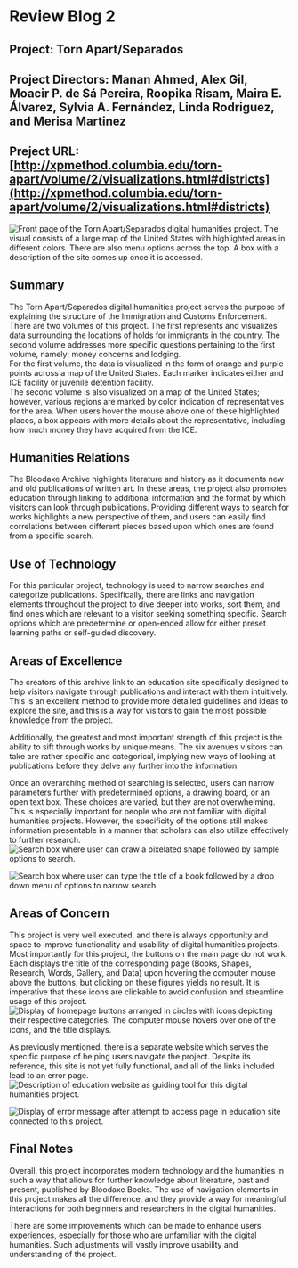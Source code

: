 # **Review Blog 2**

## **Project:** Torn Apart/Separados
## **Project Directors:** Manan Ahmed, Alex Gil, Moacir P. de Sá Pereira, Roopika Risam, Maira E. Álvarez, Sylvia A. Fernández, Linda Rodriguez, and Merisa Martinez
## **Preject URL:** [http://xpmethod.columbia.edu/torn-apart/volume/2/visualizations.html#districts](http://xpmethod.columbia.edu/torn-apart/volume/2/visualizations.html#districts)
![Front page of the Torn Apart/Separados digital humanities project. The visual consists of a large map of the United States with highlighted areas in different colors. There are also menu options across the top. A box with a description of the site comes up once it is accessed.](https://katy-s.github.io/KSENGL350/images/frontpageta.png)
## **Summary**
The Torn Apart/Separados digital humanities project serves the purpose of explaining the structure of the Immigration and Customs Enforcement. There are two volumes of this project. The first represents and visualizes data surrounding the locations of holds for immigrants in the country. The second volume addresses more specific questions pertaining to the first volume, namely: money concerns and lodging.  
For the first volume, the data is visualized in the form of orange and purple points across a map of the United States. Each marker indicates either and ICE facility or juvenile detention facility.   
The second volume is also visualized on a map of the United States; however, various regions are marked by color indication of representatives for the area. When users hover the mouse above one of these highlighted places, a box appears with more details about the representative, including how much money they have acquired from the ICE.

## **Humanities Relations**
The Bloodaxe Archive highlights literature and history as it documents new and old publications of written art. In these areas, the project also promotes education through linking to additional information and the format by which visitors can look through publications. Providing different ways to search for works highlights a new perspective of them, and users can easily find correlations between different pieces based upon which ones are found from a specific search.

## **Use of Technology**
For this particular project, technology is used to narrow searches and categorize publications. Specifically, there are links and navigation elements throughout the project to dive deeper into works, sort them, and find ones which are relevant to a visitor seeking something specific. Search options which are predetermine or open-ended allow for either preset learning paths or self-guided discovery.

## **Areas of Excellence**
The creators of this archive link to an education site specifically designed to help visitors navigate through publications and interact with them intuitively. This is an excellent method to provide more detailed guidelines and ideas to explore the site, and this is a way for visitors to gain the most possible knowledge from the project.

Additionally, the greatest and most important strength of this project is the ability to sift through works by unique means. The six avenues visitors can take are rather specific and categorical, implying new ways of looking at publications before they delve any further into the information.

Once an overarching method of searching is selected, users can narrow parameters further with predetermined options, a drawing board, or an open text box. These choices are varied, but they are not overwhelming. This is especially important for people who are not familiar with digital humanities projects. However, the specificity of the options still makes information presentable in a manner that scholars can also utilize effectively to further research.
![Search box where user can draw a pixelated shape followed by sample options to search.](https://katy-s.github.io/KSENGL350/images/shapes.png)

![Search box where user can type the title of a book followed by a drop down menu of options to narrow search.](https://katy-s.github.io/KSENGL350/images/books.png)

## **Areas of Concern**
This project is very well executed, and there is always opportunity and space to improve functionality and usability of digital humanities projects. Most importantly for this project, the buttons on the main page do not work. Each displays the title of the corresponding page (Books, Shapes, Research, Words, Gallery, and Data) upon hovering the computer mouse above the buttons, but clicking on these figures yields no result. It is imperative that these icons are clickable to avoid confusion and streamline usage of this project.
![Display of homepage buttons arranged in circles with icons depicting their respective categories. The computer mouse hovers over one of the icons, and the title displays.](https://katy-s.github.io/KSENGL350/images/buttons.png)

As previously mentioned, there is a separate website which serves the specific purpose of helping users navigate the project. Despite its reference, this site is not yet fully functional, and all of the links included lead to an error page. 
![Description of education website as guiding tool for this digital humanities project.](https://katy-s.github.io/KSENGL350/images/education.png)

![Display of error message after attempt to access page in education site connected to this project.](https://katy-s.github.io/KSENGL350/images/error.png)


## **Final Notes**
Overall, this project incorporates modern technology and the humanities in such a way that allows for further knowledge about literature, past and present, published by Bloodaxe Books. The use of navigation elements in this project makes all the difference, and they provide a way for meaningful interactions for both beginners and researchers in the digital humanities.

There are some improvements which can be made to enhance users’ experiences, especially for those who are unfamiliar with the digital humanities. Such adjustments will vastly improve usability and understanding of the project.
